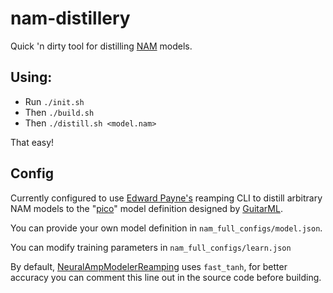 # nam-distillery
Quick 'n dirty tool for distilling [NAM](https://www.neuralampmodeler.com/) models. 

## Using:
- Run `./init.sh`
- Then `./build.sh`
- Then `./distill.sh <model.nam>`

That easy!

## Config
Currently configured to use [Edward Payne's](https://github.com/EdwardPayne) reamping CLI to distill arbitrary NAM models to the "[pico](https://github.com/GuitarML/Mercury/blob/main/training/README.md)" model definition designed by [GuitarML](https://github.com/guitarml).

You can provide your own model definition in `nam_full_configs/model.json`.

You can modify training parameters in `nam_full_configs/learn.json`

By default, [NeuralAmpModelerReamping](https://github.com/EdwardPayne/NeuralAmpModelerReamping) uses `fast_tanh`, for better accuracy you can comment this line out in the source code before building.